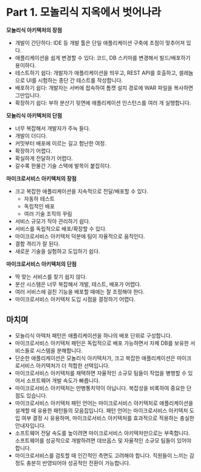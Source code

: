 # Part 1. 모놀리식 지옥에서 벗어나라

**모놀리식 아키텍처의 장점**
- 개발이 간단하다: IDE 등 개발 툴은 단일 애플리케이션 구축에 초점이 맞추어져 있다.
- 애플리케이션을 쉽게 변경할 수 있다: 코드, DB 스키마를 변경해서 빌드/배포하기 용이하다.
- 테스트하기 쉽다: 개발자가 애플리케이션을 띄우고, REST API를 호출하고, 셀레늄으로 UI를 시험하는 종단 간 테스트를 작성합니다.
- 배포하기 쉽다: 개발자는 서버에 접속하여 톰캣 설치 경로에 WAR 파일을 복사하면 그만입니다.
- 확장하기 쉽다: 부하 분산기 뒷면에 애플리케이션 인스턴스를 여러 개 실행합니다.

**모놀리식 아키텍처의 단점**
- 너무 복잡해서 개발자가 주눅 들다.
- 개발이 더디다.
- 커밋부터 배포에 이르는 길고 험난한 여정.
- 확장하기 어렵다.
- 확실하게 전달하기 어렵다.
- 갈수록 한물간 기술 스택에 발목이 붙잡히다.

**마이크로서비스 아키텍처의 장점**
- 크고 복잡한 애플리케이션을 지속적으로 전달/배포할 수 있다.
  - 자동하 테스트
  - 독립적인 배포
  - 여러 기술 조직의 꾸림
- 서비스 규모가 작아 관리하기 쉽다.
- 서비스를 독립적으로 배포/확장할 수 있다.
- 마이크로서비스 아키텍처 덕분에 팀이 자율적으로 움직인다.
- 결함 격리가 잘 된다.
- 새로운 기술을 실험하고 도입하기 쉽다.

**마이크로서비스 아키텍처의 단점**
- 딱 맞는 서비스를 찾기 쉽지 않다.
- 분산 시스템은 너무 복잡해서 개발, 테스트, 배포가 어렵다.
- 여러 서비스에 걸친 기능을 배포할 때에는 잘 조정해야 한다.
- 마이크로서비스 아키텍처 도입 시점을 결정하기 어렵다.

## 마치며

- 모놀리식 아텍처 패턴은 애플리케이션을 하나의 배포 단위로 구성합니다.
- 마이크로서비스 아키텍처 패턴은 독립적으로 배포 가능하면서 자체 DB를 보유한 서비스들로 시스템을 분해합니다.
- 단순한 애플리케이션은 모놀리식 아키텍처가, 크고 복잡한 애플리케이션은 마이크로서비스 아키텍처가 더 적합한 선택입니다.
- 마이크로서비스 아키텍처를 채택하면 자율적인 소규모 팀들이 작업을 병행할 수 있어서 소프트웨어 개발 속도가 빠릅니다.
- 마이크로서비스 아키텍처는 만병통치약이 아닙니다. 복잡성을 비록하여 중요한 단점도 있습니다.
- 마이크로서비스 아키텍처 패턴 언어는 마이크로서비스 아키텍처로 애플리케이션을 설계할 때 유용한 패턴들의 모음집입니다. 패턴 언어는 마이크로서비스 아키텍처 도입 여부 결정 시 유용하며, 마이크로서비스 아키텍처를 효과적으로 적용하는 충실한 안내자입니다.
- 소프트웨어 전달 속도를 높이려면 마이크로서비스 아키텍처만으로는 부족합니다. 소프트웨어를 성공적으로 개발하려면 데브옵스 및 자율적인 소규모 팀들이 있어야 합니다.
- 마이크로서비스를 검토할 때 인간적인 측면도 고려해야 합니다. 직원들이 느끼는 감정도 충분히 반영되어야 성공적인 전환이 가능합니다.